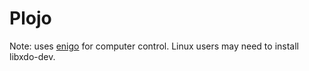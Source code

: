 # Plojo

Note: uses [enigo](https://crates.io/crates/enigo) for computer control. Linux
users may need to install libxdo-dev.
